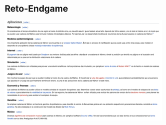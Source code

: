 # Reto-Endgame
![alt text](https://github.com/iosdevgdl/Reto-Endgame/blob/master/Screen%20Shot%202019-04-22%20at%205.10.32%20PM.png)
